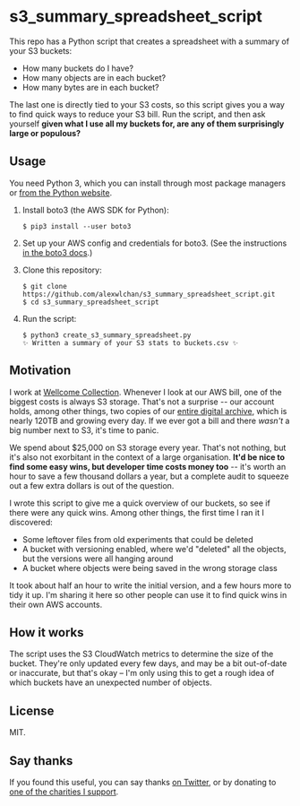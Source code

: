 # s3_summary_spreadsheet_script

This repo has a Python script that creates a spreadsheet with a summary of your S3 buckets:

*   How many buckets do I have?
*   How many objects are in each bucket?
*   How many bytes are in each bucket?

The last one is directly tied to your S3 costs, so this script gives you a way to find quick ways to reduce your S3 bill.
Run the script, and then ask yourself **given what I use all my buckets for, are any of them surprisingly large or populous?**



## Usage

You need Python 3, which you can install through most package managers or [from the Python website](https://www.python.org/downloads/).

1.  Install boto3 (the AWS SDK for Python):

    ```console
    $ pip3 install --user boto3
    ```

2.  Set up your AWS config and credentials for boto3.
    (See the instructions [in the boto3 docs](https://boto3.amazonaws.com/v1/documentation/api/latest/guide/configuration.html?highlight=credentials).)


3.  Clone this repository:

    ```console
    $ git clone https://github.com/alexwlchan/s3_summary_spreadsheet_script.git
    $ cd s3_summary_spreadsheet_script
    ```

4.  Run the script:

    ```console
    $ python3 create_s3_summary_spreadsheet.py
    ✨ Written a summary of your S3 stats to buckets.csv ✨
    ```



## Motivation

I work at [Wellcome Collection][wc].
Whenever I look at our AWS bill, one of the biggest costs is always S3 storage.
That's not a surprise -- our account holds, among other things, two copies of our [entire digital archive], which is nearly 120TB and growing every day.
If we ever got a bill and there *wasn't* a big number next to S3, it's time to panic.

We spend about $25,000 on S3 storage every year.
That's not nothing, but it's also not exorbitant in the context of a large organisation.
**It'd be nice to find some easy wins, but developer time costs money too** -- it's worth an hour to save a few thousand dollars a year, but a complete audit to squeeze out a few extra dollars is out of the question.

I wrote this script to give me a quick overview of our buckets, so see if there were any quick wins.
Among other things, the first time I ran it I discovered:

*   Some leftover files from old experiments that could be deleted
*   A bucket with versioning enabled, where we'd "deleted" all the objects, but the versions were all hanging around
*   A bucket where objects were being saved in the wrong storage class

It took about half an hour to write the initial version, and a few hours more to tidy it up.
I'm sharing it here so other people can use it to find quick wins in their own AWS accounts.

[wc]: https://wellcomecollection.org/
[entire digital archive]: https://stacks.wellcomecollection.org/building-wellcome-collections-new-archival-storage-service-3f68ff21927e



## How it works

The script uses the S3 CloudWatch metrics to determine the size of the bucket.
They're only updated every few days, and may be a bit out-of-date or inaccurate, but that's okay – I'm only using this to get a rough idea of which buckets have an unexpected number of objects.



## License

MIT.



## Say thanks

If you found this useful, you can say thanks [on Twitter](https://twitter.com/alexwlchan), or by donating to [one of the charities I support](https://alexwlchan.net/say-thanks/#donate-to-charity).
